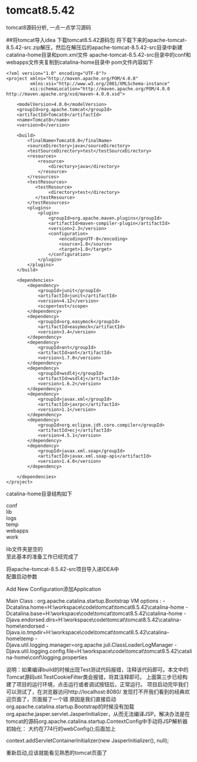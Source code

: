 # tomcat8.5.42
tomcat8源码分析, 一点一点学习源码

##将tomcat导入idea
下载tomcat8.5.42源码包
将下载下来的apache-tomcat-8.5.42-src.zip解压，然后在解压后的apache-tomcat-8.5.42-src目录中新建catalina-home目录和pom.xml文件
apache-tomcat-8.5.42-src目录中的conf和webapps文件夹复制到catalina-home目录中
pom文件内容如下

    <?xml version="1.0" encoding="UTF-8"?>
    <project xmlns="http://maven.apache.org/POM/4.0.0"
             xmlns:xsi="http://www.w3.org/2001/XMLSchema-instance"
             xsi:schemaLocation="http://maven.apache.org/POM/4.0.0 http://maven.apache.org/xsd/maven-4.0.0.xsd">
    
        <modelVersion>4.0.0</modelVersion>
        <groupId>org.apache.tomcat</groupId>
        <artifactId>Tomcat8</artifactId>
        <name>Tomcat8</name>
        <version>8</version>
     
        <build>
            <finalName>Tomcat8.0</finalName>
            <sourceDirectory>java</sourceDirectory>
            <testSourceDirectory>test</testSourceDirectory>
            <resources>
                <resource>
                    <directory>java</directory>
                </resource>
            </resources>
            <testResources>
               <testResource>
                    <directory>test</directory>
               </testResource>
            </testResources>
            <plugins>
                <plugin>
                    <groupId>org.apache.maven.plugins</groupId>
                    <artifactId>maven-compiler-plugin</artifactId>
                    <version>2.3</version>
                    <configuration>
                        <encoding>UTF-8</encoding>
                        <source>1.8</source>
                        <target>1.8</target>
                    </configuration>
                </plugin>
            </plugins>
        </build>
     
        <dependencies>
            <dependency>
                <groupId>junit</groupId>
                <artifactId>junit</artifactId>
                <version>4.12</version>
                <scope>test</scope>
            </dependency>
            <dependency>
                <groupId>org.easymock</groupId>
                <artifactId>easymock</artifactId>
                <version>3.4</version>
            </dependency>
            <dependency>
                <groupId>ant</groupId>
                <artifactId>ant</artifactId>
                <version>1.7.0</version>
            </dependency>
            <dependency>
                <groupId>wsdl4j</groupId>
                <artifactId>wsdl4j</artifactId>
                <version>1.6.2</version>
            </dependency>
            <dependency>
                <groupId>javax.xml</groupId>
                <artifactId>jaxrpc</artifactId>
                <version>1.1</version>
            </dependency>
            <dependency>
                <groupId>org.eclipse.jdt.core.compiler</groupId>
                <artifactId>ecj</artifactId>
                <version>4.5.1</version>
            </dependency>
            <dependency>
                <groupId>javax.xml.soap</groupId>
                <artifactId>javax.xml.soap-api</artifactId>
                <version>1.4.0</version>
            </dependency>
    
        </dependencies>
    </project>

catalina-home目录结构如下

conf\
lib\
logs\
temp\
webapps\
work

lib文件夹是空的\
至此基本的准备工作已经完成了

将apache-tomcat-8.5.42-src项目导入进IDEA中\
配置启动参数

Add New Configuration添加Application

Main Class :  org.apache.catalina.startup.Bootstrap
VM options :  -Dcatalina.home=H:\workspace\code\tomcat\tomcat8.5.42\catalina-home -Dcatalina.base=H:\workspace\code\tomcat\tomcat8.5.42\catalina-home -Djava.endorsed.dirs=H:\workspace\code\tomcat\tomcat8.5.42\catalina-home\endorsed -Djava.io.tmpdir=H:\workspace\code\tomcat\tomcat8.5.42\catalina-home\temp -Djava.util.logging.manager=org.apache.juli.ClassLoaderLogManager -Djava.util.logging.config.file=H:\workspace\code\tomcat\tomcat8.5.42\catalina-home\conf\logging.properties

说明：如果编译build的时候出现Test测试代码报错，注释该代码即可。本文中的Tomcat源码util.TestCookieFilter类会报错，将其注释即可。
上面第三步已经构建了项目的运行环境，点击运行或者调试按钮后，正常运行。
项目启动完毕我们可以测试了，在浏览器访问http://localhost:8080/  发现打不开我们看到的经典欢迎页面了，页面报了一个错
原因是我们直接启动org.apache.catalina.startup.Bootstrap的时候没有加载org.apache.jasper.servlet.JasperInitializer，从而无法编译JSP。解决办法是在tomcat的源码org.apache.catalina.startup.ContextConfig中手动将JSP解析器初始化：
大约在774行的webConfig();后面加上

context.addServletContainerInitializer(new JasperInitializer(), null);

重新启动,应该就能看见熟悉的tomcat页面了



